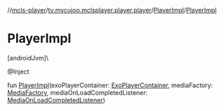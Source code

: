 //[mcls-player](../../../index.md)/[tv.mycujoo.mclsplayer.player.player](../index.md)/[PlayerImpl](index.md)/[PlayerImpl](-player-impl.md)

# PlayerImpl

[androidJvm]\

@Inject

fun [PlayerImpl](-player-impl.md)(exoPlayerContainer: [ExoPlayerContainer](../../tv.mycujoo.mclsplayer.player.utils/-exo-player-container/index.md), mediaFactory: [MediaFactory](../../tv.mycujoo.mclsplayer.player.model/-media-factory/index.md), mediaOnLoadCompletedListener: [MediaOnLoadCompletedListener](../-media-on-load-completed-listener/index.md))
